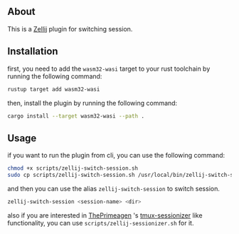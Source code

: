 ## About

This is a [Zellij][zellij] plugin for switching session.

[zellij]: https://github.com/zellij-org/zellij

## Installation
first, you need to add the `wasm32-wasi` target to your rust toolchain by running the following command:
```bash
rustup target add wasm32-wasi
```

then, install the plugin by running the following command:
```bash
cargo install --target wasm32-wasi --path .
```

## Usage
if you want to run the plugin from cli, you can use the following command:
```bash
chmod +x scripts/zellij-switch-session.sh
sudo cp scripts/zellij-switch-session.sh /usr/local/bin/zellij-switch-session
```
and then you can use the alias `zellij-switch-session` to switch session.
```bash
zellij-switch-session <session-name> <dir>
```

also if you are interested in [ThePrimeagen] 's [tmux-sessionizer] like functionality, you can use `scripts/zellij-sessionizer.sh` for it.

[ThePrimeagen]: https://github.com/ThePrimeagen/ThePrimeagen
[tmux-sessionizer]: https://github.com/ThePrimeagen/.dotfiles/blob/master/bin/.local/scripts/tmux-sessionizer
